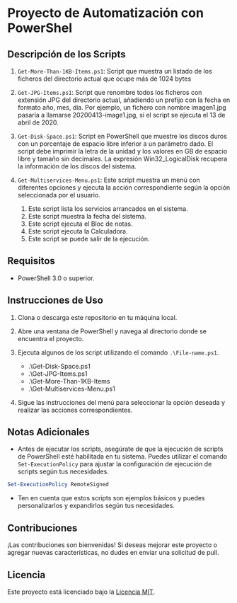 # Proyecto de Automatización con PowerShel

## Descripción de los Scripts

1. `Get-More-Than-1KB-Items.ps1`: Script que muestra un listado de los ficheros del directorio actual que ocupe más de 1024 bytes
2. `Get-JPG-Items.ps1`: Script que renombre todos los ficheros con extensión JPG del directorio
   actual, añadiendo un prefijo con la fecha en formato año, mes, día. Por ejemplo,
   un fichero con nombre imagen1.jpg pasaría a llamarse 20200413-image1.jpg, si el
   script se ejecuta el 13 de abril de 2020.
3. `Get-Disk-Space.ps1`: Script en PowerShell que muestre los discos duros con un porcentaje de espacio libre inferior a un parámetro dado. El script debe imprimir la letra de la unidad y los valores en GB de espacio libre y tamaño sin decimales. La expresión Win32_LogicalDisk recupera la información de los discos del sistema.
4. `Get-Multiservices-Menu.ps1`: Este script muestra un menú con diferentes opciones y ejecuta la acción correspondiente según la opción seleccionada por el usuario.

   1. Este script lista los servicios arrancados en el sistema.
   2. Este script muestra la fecha del sistema.
   3. Este script ejecuta el Bloc de notas.
   4. Este script ejecuta la Calculadora.
   5. Este script se puede salir de la ejecución.

## Requisitos

- PowerShell 3.0 o superior.

## Instrucciones de Uso

1. Clona o descarga este repositorio en tu máquina local.
2. Abre una ventana de PowerShell y navega al directorio donde se encuentra el proyecto.
3. Ejecuta algunos de los script utilizando el comando `.\File-name.ps1`.

   * .\Get-Disk-Space.ps1
   * .\Get-JPG-Items.ps1
   * .\Get-More-Than-1KB-Items
   * .\Get-Multiservices-Menu.ps1
4. Sigue las instrucciones del menú para seleccionar la opción deseada y realizar las acciones correspondientes.

## Notas Adicionales

- Antes de ejecutar los scripts, asegúrate de que la ejecución de scripts de PowerShell esté habilitada en tu sistema. Puedes utilizar el comando `Set-ExecutionPolicy` para ajustar la configuración de ejecución de scripts según tus necesidades.

```powershell
Set-ExecutionPolicy RemoteSigned
```

- Ten en cuenta que estos scripts son ejemplos básicos y puedes personalizarlos y expandirlos según tus necesidades.

## Contribuciones

¡Las contribuciones son bienvenidas! Si deseas mejorar este proyecto o agregar nuevas características, no dudes en enviar una solicitud de pull.

## Licencia

Este proyecto está licenciado bajo la [Licencia MIT](https://opensource.org/licenses/MIT).
